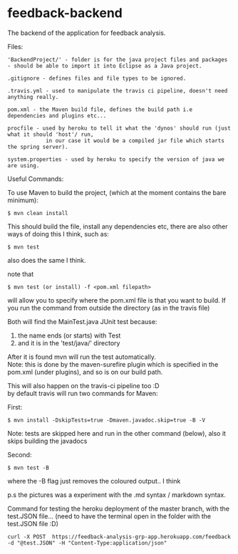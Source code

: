 # feedback-backend
The backend of the application for feedback analysis.

Files:  
    
    'BackendProject/' - folder is for the java project files and packages - should be able to import it into Eclipse as a Java project.  

    .gitignore - defines files and file types to be ignored.  

    .travis.yml - used to manipulate the travis ci pipeline, doesn't need anything really.  

    pom.xml - the Maven build file, defines the build path i.e dependencies and plugins etc...  

    procfile - used by heroku to tell it what the 'dynos' should run (just what it should 'host'/ run,   
                in our case it would be a compiled jar file which starts the spring server).  

    system.properties - used by heroku to specify the version of java we are using.  

Useful Commands:  

 To use Maven to build the project, (which at the moment contains the bare minimum):  

    $ mvn clean install 

 This should build the file, install any dependencies etc, there are also other ways of doing this I think, such as:

    $ mvn test 

 also does the same I think.

 note that

    $ mvn test (or install) -f <pom.xml filepath>
 
 will allow you to specify where the pom.xml file is that you want to build. If you run the command from outside the directory (as in the travis file)

 Both will find the MainTest.java JUnit test because:  

   1.  the name ends (or starts) with Test  
   1.  and it is in the 'test/java/' directory  

 After it is found mvn will run the test automatically.  
    Note: this is done by the maven-surefire plugin which is specified in the pom.xml (under plugins), and so is on our build path.  

 This will also happen on the travis-ci pipeline too :D  
 by default travis will run two commands for Maven:  

 First:    

    $ mvn install -DskipTests=true -Dmaven.javadoc.skip=true -B -V  

 Note: tests are skipped here and run in the other command (below), also it skips building the javadocs  

 Second:     

    $ mvn test -B  

 where the -B flag just removes the coloured output.. I think  

p.s the pictures was a experiment with the .md syntax / markdown syntax.


Command for testing the heroku deployment of the master branch, with the test.JSON file... (need to have the terminal open in the folder with the test.JSON file :D)

    curl -X POST  https://feedback-analysis-grp-app.herokuapp.com/feedback -d "@test.JSON" -H "Content-Type:application/json"

